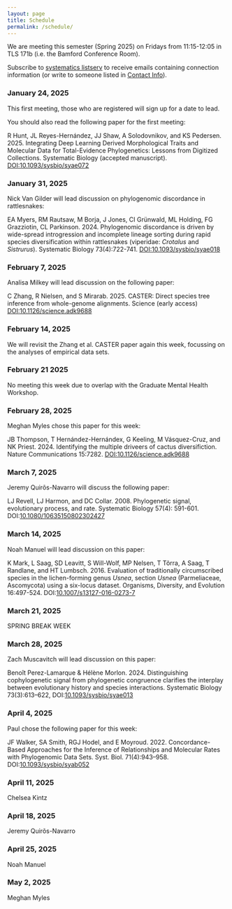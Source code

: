 ```yaml
---
layout: page
title: Schedule
permalink: /schedule/
---
```


We are meeting this semester (Spring 2025) on Fridays from 11:15-12:05 in TLS 171b (i.e. the Bamford Conference Room).

Subscribe to [systematics listserv](/systseminar/listserv/) to receive emails containing connection information (or write to someone listed in [Contact Info](/systseminar/contact-info/)).

### January 24, 2025

This first meeting, those who are registered will sign up for a date to lead.

You should also read the following paper for the first meeting:

R Hunt, JL Reyes-Hernández, JJ Shaw, A Solodovnikov, and KS Pedersen. 2025. Integrating Deep Learning Derived Morphological Traits and Molecular Data for Total-Evidence Phylogenetics: Lessons from Digitized Collections. Systematic Biology (accepted manuscript). [DOI:10.1093/sysbio/syae072](https://doi.org/10.1093/sysbio/syae072)

### January 31, 2025

Nick Van Gilder will lead discussion on phylogenomic discordance in rattlesnakes:

EA Myers, RM Rautsaw, M Borja, J Jones, CI Grünwald, ML Holding, FG Grazziotin, CL Parkinson. 2024. Phylogenomic discordance is driven by wide-spread introgression and incomplete lineage sorting during rapid species diversification within rattlesnakes (viperidae: _Crotalus_ and _Sistrurus_). Systematic Biology 73(4):722-741. [DOI:10.1093/sysbio/syae018](https://doi.org/10.1093/sysbio/syae018)

### February 7, 2025

Analisa Milkey will lead discussion on the following paper:

C Zhang, R Nielsen, and S Mirarab. 2025. CASTER: Direct species tree inference from whole-genome alignments. Science (early access) [DOI:10.1126/science.adk9688](https://doi.org/10.1038/s41467-024-51666-2)

### February 14, 2025

We will revisit the Zhang et al. CASTER paper again this week, focussing on the analyses of empirical data sets.

### February 21 2025

No meeting this week due to overlap with the Graduate Mental Health Workshop.

### February 28, 2025

Meghan Myles chose this paper for this week:

JB Thompson, T Hernández-Hernándex, G Keeling, M Vásquez-Cruz, and NK Priest. 2024. Identifying the multiple driveers of cactus diversifiction. Nature Communications 15:7282. [DOI:10.1126/science.adk9688]([DOI:10.1126/science.adk9688](https://doi.org/10.1126/science.adk9688))

### March 7, 2025

Jeremy Quirõs-Navarro will discuss the following paper:

LJ Revell, LJ Harmon, and DC Collar. 2008. Phylogenetic signal, evolutionary process, and rate. Systematic Biology 57(4):   591-601. DOI:[10.1080/10635150802302427](https://doi.org/10.1080/10635150802302427)

### March 14, 2025

Noah Manuel will lead discussion on this paper:

K Mark, L Saag, SD Leavitt, S Will-Wolf, MP Nelsen, T Tõrra, A Saag, T Randlane, and HT Lumbsch. 2016. Evaluation of traditionally circumscribed species in the lichen-forming genus _Usnea_, section _Usnea_ (Parmeliaceae, Ascomycota) using a six-locus dataset. Organisms, Diversity, and Evolution 16:497-524. DOI:[10.1007/s13127-016-0273-7](https://doi.org/10.1007/s13127-016-0273-7)

### March 21, 2025

SPRING BREAK WEEK

### March 28, 2025

Zach Muscavitch will lead discussion on this paper:

Benoît Perez-Lamarque & Hélène Morlon. 2024. Distinguishing cophylogenetic signal from phylogenetic congruence clarifies the interplay between evolutionary history and species interactions. Systematic Biology 73(3):613–622, DOI:[10.1093/sysbio/syae013](https://doi.org/10.1093/sysbio/syae013)

### April 4, 2025

Paul chose the following paper for this week:

JF Walker, SA Smith, RGJ Hodel, and E Moyroud. 2022. Concordance-Based Approaches for the Inference of Relationships and Molecular Rates with Phylogenomic Data Sets. Syst. Biol. 71(4):943–958. DOI:[10.1093/sysbio/syab052](https://doi.org/10.1093/sysbio/syab052)

### April 11, 2025

Chelsea Kintz

### April 18, 2025

Jeremy Quirõs-Navarro

### April 25, 2025

Noah Manuel

### May 2, 2025

Meghan Myles

